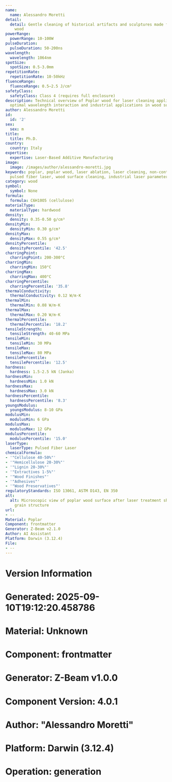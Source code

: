 ```yaml
---
name:
  name: Alessandro Moretti
detail:
  detail: Gentle cleaning of historical artifacts and sculptures made from poplar
    wood
powerRange:
  powerRange: 10-100W
pulseDuration:
  pulseDuration: 50-200ns
wavelength:
  wavelength: 1064nm
spotSize:
  spotSize: 0.5-3.0mm
repetitionRate:
  repetitionRate: 10-50kHz
fluenceRange:
  fluenceRange: 0.5–2.5 J/cm²
safetyClass:
  safetyClass: Class 4 (requires full enclosure)
description: Technical overview of Poplar wood for laser cleaning applications, including
  optimal wavelength interaction and industrial applications in wood surface preparation.
author: Alessandro Moretti
id:
  id: '2'
sex:
  sex: m
title:
  title: Ph.D.
country:
  country: Italy
expertise:
  expertise: Laser-Based Additive Manufacturing
image:
  image: /images/author/alessandro-moretti.jpg
keywords: poplar, poplar wood, laser ablation, laser cleaning, non-contact cleaning,
  pulsed fiber laser, wood surface cleaning, industrial laser parameters, wood restoration
category: wood
symbol:
  symbol: None
formula:
  formula: C6H10O5 (cellulose)
materialType:
  materialType: hardwood
density:
  density: 0.35-0.50 g/cm³
densityMin:
  densityMin: 0.30 g/cm³
densityMax:
  densityMax: 0.55 g/cm³
densityPercentile:
  densityPercentile: '42.5'
charringPoint:
  charringPoint: 200-300°C
charringMin:
  charringMin: 150°C
charringMax:
  charringMax: 400°C
charringPercentile:
  charringPercentile: '35.8'
thermalConductivity:
  thermalConductivity: 0.12 W/m·K
thermalMin:
  thermalMin: 0.08 W/m·K
thermalMax:
  thermalMax: 0.20 W/m·K
thermalPercentile:
  thermalPercentile: '18.2'
tensileStrength:
  tensileStrength: 40-60 MPa
tensileMin:
  tensileMin: 30 MPa
tensileMax:
  tensileMax: 80 MPa
tensilePercentile:
  tensilePercentile: '12.5'
hardness:
  hardness: 1.5-2.5 kN (Janka)
hardnessMin:
  hardnessMin: 1.0 kN
hardnessMax:
  hardnessMax: 3.0 kN
hardnessPercentile:
  hardnessPercentile: '8.3'
youngsModulus:
  youngsModulus: 8-10 GPa
modulusMin:
  modulusMin: 6 GPa
modulusMax:
  modulusMax: 12 GPa
modulusPercentile:
  modulusPercentile: '15.0'
laserType:
  laserType: Pulsed Fiber Laser
chemicalFormula:
- '"Cellulose 40-50%"'
- '"Hemicellulose 20-30%"'
- '"Lignin 20-30%"'
- '"Extractives 1-5%"'
- '"Wood Finishes"'
- '"Adhesives"'
- '"Wood Preservatives"'
regulatoryStandards: ISO 13061, ASTM D143, EN 350
alt:
  alt: Microscopic view of poplar wood surface after laser treatment showing preserved
    grain structure
url:
- --
Material: Poplar
Component: frontmatter
Generator: Z-Beam v2.1.0
Author: AI Assistant
Platform: Darwin (3.12.4)
File:
- --
---
```


# Version Information
# Generated: 2025-09-10T19:12:20.458786
# Material: Unknown
# Component: frontmatter
# Generator: Z-Beam v1.0.0
# Component Version: 4.0.1
# Author: "Alessandro Moretti"
# Platform: Darwin (3.12.4)
# Operation: generation
